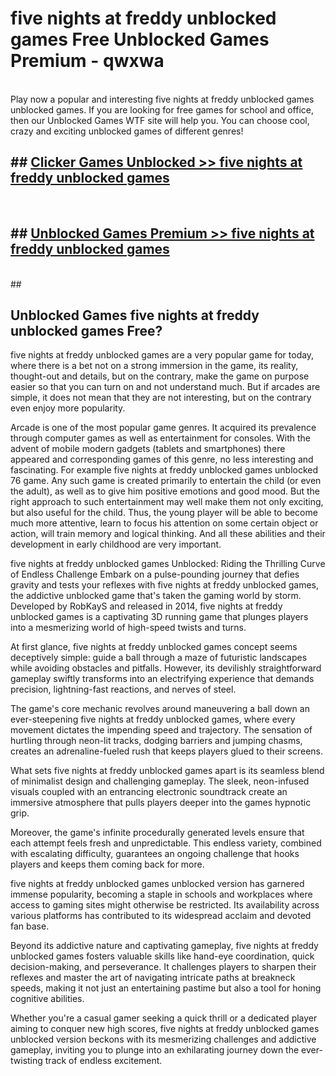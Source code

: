 # five nights at freddy unblocked games  Free Unblocked Games Premium - qwxwa <br>
<br>
Play now a popular and interesting five nights at freddy unblocked games unblocked games. If you are looking for free games for school and office, then our Unblocked Games WTF site will help you. You can choose cool, crazy and exciting unblocked games of different genres!


## ##  [Clicker Games Unblocked >> five nights at freddy unblocked games](http://freeplayer.one?title=five_nights_at_freddy_unblocked_games&ref=UGames)
  <br>

##  ## [Unblocked Games Premium >> five nights at freddy unblocked games](http://freeplayer.one?title=five_nights_at_freddy_unblocked_games&ref=UGames)
  <br>
  ##



## Unblocked Games five nights at freddy unblocked games Free?

five nights at freddy unblocked games are a very popular game for today, where there is a bet not on a strong immersion in the game, its reality, thought-out and details, but on the contrary, make the game on purpose easier so that you can turn on and not understand much. But if arcades are simple, it does not mean that they are not interesting, but on the contrary even enjoy more popularity.

Arcade is one of the most popular game genres. It acquired its prevalence through computer games as well as entertainment for consoles. With the advent of mobile modern gadgets (tablets and smartphones) there appeared and corresponding games of this genre, no less interesting and fascinating. For example five nights at freddy unblocked games unblocked 76 game. Any such game is created primarily to entertain the child (or even the adult), as well as to give him positive emotions and good mood. But the right approach to such entertainment may well make them not only exciting, but also useful for the child. Thus, the young player will be able to become much more attentive, learn to focus his attention on some certain object or action, will train memory and logical thinking. And all these abilities and their development in early childhood are very important.

five nights at freddy unblocked games Unblocked: Riding the Thrilling Curve of Endless Challenge
Embark on a pulse-pounding journey that defies gravity and tests your reflexes with five nights at freddy unblocked games, the addictive unblocked game that's taken the gaming world by storm. Developed by RobKayS and released in 2014, five nights at freddy unblocked games is a captivating 3D running game that plunges players into a mesmerizing world of high-speed twists and turns.

At first glance, five nights at freddy unblocked games concept seems deceptively simple: guide a ball through a maze of futuristic landscapes while avoiding obstacles and pitfalls. However, its devilishly straightforward gameplay swiftly transforms into an electrifying experience that demands precision, lightning-fast reactions, and nerves of steel.

The game's core mechanic revolves around maneuvering a ball down an ever-steepening five nights at freddy unblocked games, where every movement dictates the impending speed and trajectory. The sensation of hurtling through neon-lit tracks, dodging barriers and jumping chasms, creates an adrenaline-fueled rush that keeps players glued to their screens.

What sets five nights at freddy unblocked games apart is its seamless blend of minimalist design and challenging gameplay. The sleek, neon-infused visuals coupled with an entrancing electronic soundtrack create an immersive atmosphere that pulls players deeper into the games hypnotic grip.

Moreover, the game's infinite procedurally generated levels ensure that each attempt feels fresh and unpredictable. This endless variety, combined with escalating difficulty, guarantees an ongoing challenge that hooks players and keeps them coming back for more.

five nights at freddy unblocked games unblocked version has garnered immense popularity, becoming a staple in schools and workplaces where access to gaming sites might otherwise be restricted. Its availability across various platforms has contributed to its widespread acclaim and devoted fan base.

Beyond its addictive nature and captivating gameplay, five nights at freddy unblocked games fosters valuable skills like hand-eye coordination, quick decision-making, and perseverance. It challenges players to sharpen their reflexes and master the art of navigating intricate paths at breakneck speeds, making it not just an entertaining pastime but also a tool for honing cognitive abilities.

Whether you're a casual gamer seeking a quick thrill or a dedicated player aiming to conquer new high scores, five nights at freddy unblocked games unblocked version beckons with its mesmerizing challenges and addictive gameplay, inviting you to plunge into an exhilarating journey down the ever-twisting track of endless excitement.